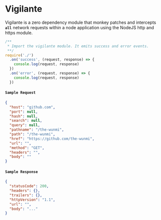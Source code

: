 # Vigilante

Vigilante is a zero dependency module that monkey patches and intercepts __`all`__ network requests within a node application using the NodeJS http and https module.

```javascript
/**
 * Import the vigilante module. It emits success and error events.
 **/
require('./')
  .on('success', (request, response) => {
    console.log(request, response)
  })
  .on('error', (request, response) => {
    console.log(request, response)
  })
```

#### __`Sample Request`__

```json
{
  "host": "github.com",
  "port": null,
  "hash": null,
  "search": null,
  "query": null,
  "pathname": "/the-wunmi",
  "path": "/the-wunmi",
  "href": "https://github.com/the-wunmi",
  "url": "",
  "method": "GET",
  "headers": "",
  "body": ""
}
```

#### __`Sample Response`__

```json
{
  "statusCode": 200,
  "headers": {},
  "trailers": {},
  "httpVersion": "1.1",
  "url": "",
  "body": "..."
}
```
